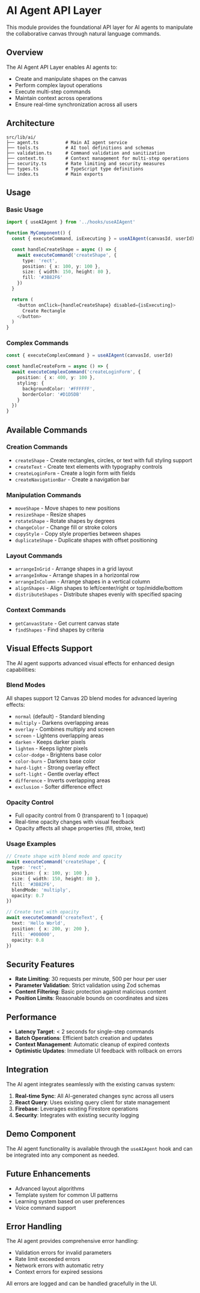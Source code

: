 # AI Agent API Layer

This module provides the foundational API layer for AI agents to manipulate the collaborative canvas through natural language commands.

## Overview

The AI Agent API Layer enables AI agents to:

- Create and manipulate shapes on the canvas
- Perform complex layout operations
- Execute multi-step commands
- Maintain context across operations
- Ensure real-time synchronization across all users

## Architecture

```
src/lib/ai/
├── agent.ts          # Main AI agent service
├── tools.ts          # AI tool definitions and schemas
├── validation.ts     # Command validation and sanitization
├── context.ts        # Context management for multi-step operations
├── security.ts       # Rate limiting and security measures
├── types.ts          # TypeScript type definitions
└── index.ts          # Main exports
```

## Usage

### Basic Usage

```typescript
import { useAIAgent } from '../hooks/useAIAgent'

function MyComponent() {
  const { executeCommand, isExecuting } = useAIAgent(canvasId, userId)

  const handleCreateShape = async () => {
    await executeCommand('createShape', {
      type: 'rect',
      position: { x: 100, y: 100 },
      size: { width: 150, height: 80 },
      fill: '#3B82F6'
    })
  }

  return (
    <button onClick={handleCreateShape} disabled={isExecuting}>
      Create Rectangle
    </button>
  )
}
```

### Complex Commands

```typescript
const { executeComplexCommand } = useAIAgent(canvasId, userId)

const handleCreateForm = async () => {
  await executeComplexCommand('createLoginForm', {
    position: { x: 400, y: 100 },
    styling: {
      backgroundColor: '#FFFFFF',
      borderColor: '#D1D5DB'
    }
  })
}
```

## Available Commands

### Creation Commands

- `createShape` - Create rectangles, circles, or text with full styling support
- `createText` - Create text elements with typography controls
- `createLoginForm` - Create a login form with fields
- `createNavigationBar` - Create a navigation bar

### Manipulation Commands

- `moveShape` - Move shapes to new positions
- `resizeShape` - Resize shapes
- `rotateShape` - Rotate shapes by degrees
- `changeColor` - Change fill or stroke colors
- `copyStyle` - Copy style properties between shapes
- `duplicateShape` - Duplicate shapes with offset positioning

### Layout Commands

- `arrangeInGrid` - Arrange shapes in a grid layout
- `arrangeInRow` - Arrange shapes in a horizontal row
- `arrangeInColumn` - Arrange shapes in a vertical column
- `alignShapes` - Align shapes to left/center/right or top/middle/bottom
- `distributeShapes` - Distribute shapes evenly with specified spacing

### Context Commands

- `getCanvasState` - Get current canvas state
- `findShapes` - Find shapes by criteria

## Visual Effects Support

The AI agent supports advanced visual effects for enhanced design capabilities:

### Blend Modes

All shapes support 12 Canvas 2D blend modes for advanced layering effects:

- `normal` (default) - Standard blending
- `multiply` - Darkens overlapping areas
- `overlay` - Combines multiply and screen
- `screen` - Lightens overlapping areas
- `darken` - Keeps darker pixels
- `lighten` - Keeps lighter pixels
- `color-dodge` - Brightens base color
- `color-burn` - Darkens base color
- `hard-light` - Strong overlay effect
- `soft-light` - Gentle overlay effect
- `difference` - Inverts overlapping areas
- `exclusion` - Softer difference effect

### Opacity Control

- Full opacity control from 0 (transparent) to 1 (opaque)
- Real-time opacity changes with visual feedback
- Opacity affects all shape properties (fill, stroke, text)

### Usage Examples

```typescript
// Create shape with blend mode and opacity
await executeCommand('createShape', {
  type: 'rect',
  position: { x: 100, y: 100 },
  size: { width: 150, height: 80 },
  fill: '#3B82F6',
  blendMode: 'multiply',
  opacity: 0.7
})

// Create text with opacity
await executeCommand('createText', {
  text: 'Hello World',
  position: { x: 200, y: 200 },
  fill: '#000000',
  opacity: 0.8
})
```

## Security Features

- **Rate Limiting**: 30 requests per minute, 500 per hour per user
- **Parameter Validation**: Strict validation using Zod schemas
- **Content Filtering**: Basic protection against malicious content
- **Position Limits**: Reasonable bounds on coordinates and sizes

## Performance

- **Latency Target**: < 2 seconds for single-step commands
- **Batch Operations**: Efficient batch creation and updates
- **Context Management**: Automatic cleanup of expired contexts
- **Optimistic Updates**: Immediate UI feedback with rollback on errors

## Integration

The AI agent integrates seamlessly with the existing canvas system:

1. **Real-time Sync**: All AI-generated changes sync across all users
2. **React Query**: Uses existing query client for state management
3. **Firebase**: Leverages existing Firestore operations
4. **Security**: Integrates with existing security logging

## Demo Component

The AI agent functionality is available through the `useAIAgent` hook and can be integrated into any component as needed.

## Future Enhancements

- Advanced layout algorithms
- Template system for common UI patterns
- Learning system based on user preferences
- Voice command support

## Error Handling

The AI agent provides comprehensive error handling:

- Validation errors for invalid parameters
- Rate limit exceeded errors
- Network errors with automatic retry
- Context errors for expired sessions

All errors are logged and can be handled gracefully in the UI.
